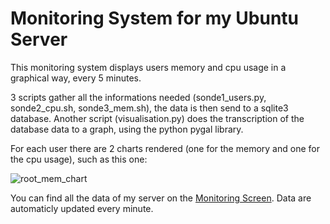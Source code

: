 <h1>Monitoring System for my Ubuntu Server</h1>

This monitoring system displays users memory and cpu usage in a graphical way, every 5 minutes.

3 scripts gather all the informations needed (sonde1_users.py, sonde2_cpu.sh, sonde3_mem.sh), the data is then send to a sqlite3 database.
Another script (visualisation.py) does the transcription of the database data to a graph, using the python pygal library.

For each user there are 2 charts rendered (one for the memory and one for the cpu usage), such as this one:

![root_mem_chart](https://user-images.githubusercontent.com/62560237/113291021-b4eb6a00-92f2-11eb-812b-d83d7553a896.png)

You can find all the data of my server on the [Monitoring Screen](https://monitoring-ubuntu.herokuapp.com/).
Data are automaticly updated every minute.
